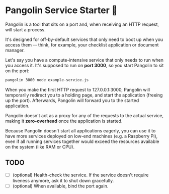 # Pangolin Service Starter 🦔

Pangolin is a tool that sits on a port and, when receiving an HTTP request, will start a process.

It's designed for off-by-default services that only need to boot up when you access them -- think, for example, your
checklist application or document manager.

Let's say you have a compute-intensive service that only needs to run when you access it. It's supposed to run on **port 3000**, so you start Pangolin to sit on the port:

```bash
pangolin 3000 node example-service.js
```

When you make the first HTTP request to 127.0.0.1:3000, Pangolin will temporarily redirect you to a holding page, and start the application (freeing up the port). Afterwards, Pangolin will forward you to the started application.

Pangolin doesn't act as a proxy for any of the requests to the actual service, making it **zero-overhead** once the application is started.

Because Pangolin doesn't start all applications eagerly, you can use it to have more services deployed on low-end machines (e.g. a Raspberry Pi), even if all running services together would exceed the resources available on the system (like RAM or CPU).

## TODO

- [ ] (optional) Health-check the service. If the service doesn't require liveness anymore, ask it to shut down
  gracefully.
- [ ] (optional) When available, bind the port again.